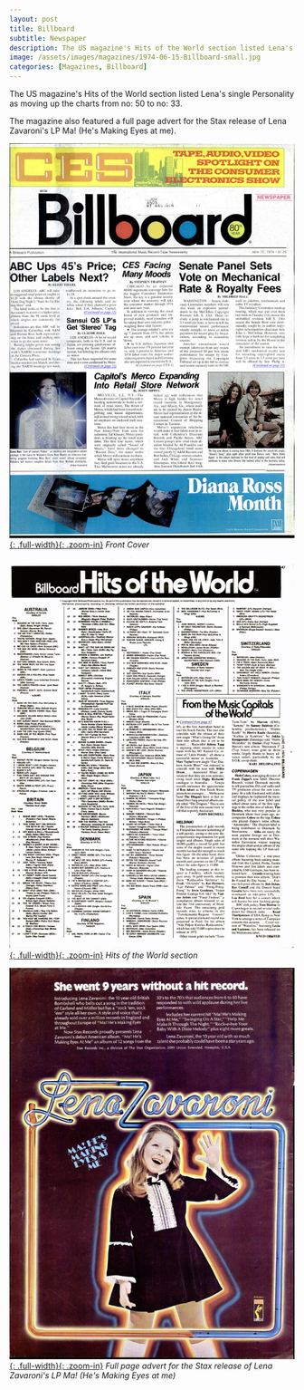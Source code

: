 ```yaml
---
layout: post
title: Billboard
subtitle: Newspaper
description: The US magazine's Hits of the World section listed Lena's single Personality as moving up the charts from no. 50 to no. 33. Plus a full page advert for the Stax release of Lena Zavaroni's LP Ma! (He's Making Eyes at me).
image: /assets/images/magazines/1974-06-15-Billboard-small.jpg
categories: [Magazines, Billboard]
---
```


The US magazine's Hits of the World section listed Lena's single Personality as moving up the charts from no: 50 to no: 33.

The magazine also featured a full page advert for the Stax release of Lena Zavaroni's LP Ma! (He's Making Eyes at me).

[![Front Cover](/assets/images/magazines/1974-06-15-Billboard-a.jpg){: .full-width}{: .zoom-in}](/assets/images/magazines/1974-06-15-Billboard-a.jpg)
<cite>Front Cover</cite>

[![Hits of the World section Of The Billboard Magazine Dated 15 June 1974](/assets/images/magazines/1974-06-15-Billboard-b.png){: .full-width}{: .zoom-in}](/assets/images/magazines/1974-06-15-Billboard-b.png)
<cite>Hits of the World section</cite>

[![full page advert for the Stax release of Lena Zavaroni's LP Ma! He's Making Eyes at me](/assets/images/magazines/1974-06-15-Billboard-c.jpg){: .full-width}{: .zoom-in}](/assets/images/magazines/1974-06-15-Billboard-c.jpg)
<cite>Full page advert for the Stax release of Lena Zavaroni's LP Ma! (He's Making Eyes at me)</cite>

